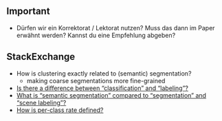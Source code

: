 ## Important

* Dürfen wir ein Korrektorat / Lektorat nutzen? Muss das dann im Paper erwähnt
  werden? Kannst du eine Empfehlung abgeben?

## StackExchange
* How is clustering exactly related to (semantic) segmentation?
    - making coarse segmentations more fine-grained
* [Is there a difference between “classification” and “labeling”?](http://datascience.stackexchange.com/q/9074/8820)
* [What is “semantic segmentation” compared to “segmentation” and “scene labeling”?](http://stackoverflow.com/q/33947823/562769)
* [How is per-class rate defined?](http://dsp.stackexchange.com/q/27506/9101)
